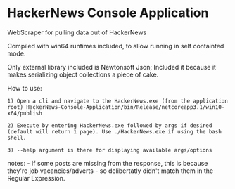 # HackerNews Console Application
 WebScraper for pulling data out of HackerNews

Compiled with win64 runtimes included, to allow running in self containted mode.

Only external library included is Newtonsoft Json; Included it because it makes serializing object collections a piece of cake.

How to use:

    1) Open a cli and navigate to the HackerNews.exe (from the application root) HackerNews-Console-Application/bin/Release/netcoreapp3.1/win10-x64/publish
    
    2) Execute by entering HackerNews.exe followed by args if desired (default will return 1 page). Use ./HackerNews.exe if using the bash shell. 
    
    3) --help argument is there for displaying available args/options 

notes:
    - If some posts are missing from the response, this is because they're job vacancies/adverts - so delibertatly didn't match them in the Regular Expression.
